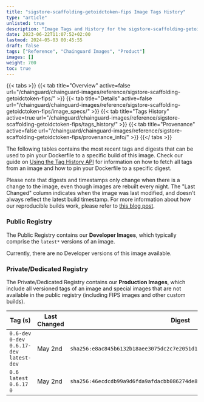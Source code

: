 ```yaml
---
title: "sigstore-scaffolding-getoidctoken-fips Image Tags History"
type: "article"
unlisted: true
description: "Image Tags and History for the sigstore-scaffolding-getoidctoken-fips Chainguard Image"
date: 2023-06-22T11:07:52+02:00
lastmod: 2024-05-03 00:45:55
draft: false
tags: ["Reference", "Chainguard Images", "Product"]
images: []
weight: 700
toc: true
---
```


{{< tabs >}}
{{< tab title="Overview" active=false url="/chainguard/chainguard-images/reference/sigstore-scaffolding-getoidctoken-fips/" >}}
{{< tab title="Details" active=false url="/chainguard/chainguard-images/reference/sigstore-scaffolding-getoidctoken-fips/image_specs/" >}}
{{< tab title="Tags History" active=true url="/chainguard/chainguard-images/reference/sigstore-scaffolding-getoidctoken-fips/tags_history/" >}}
{{< tab title="Provenance" active=false url="/chainguard/chainguard-images/reference/sigstore-scaffolding-getoidctoken-fips/provenance_info/" >}}
{{</ tabs >}}

The following tables contains the most recent tags and digests that can be used to pin your Dockerfile to a specific build of this image. Check our guide on [Using the Tag History API](/chainguard/chainguard-images/using-the-tag-history-api/) for information on how to fetch all tags from an image and how to pin your Dockerfile to a specific digest.

Please note that digests and timestamps only change when there is a change to the image, even though images are rebuilt every night. The "Last Changed" column indicates when the image was last modified, and doesn't always reflect the latest build timestamp. For more information about how our reproducible builds work, please refer to [this blog post](https://www.chainguard.dev/unchained/reproducing-chainguards-reproducible-image-builds).

### Public Registry
The Public Registry contains our **Developer Images**, which typically comprise the `latest*` versions of an image.

Currently, there are no Developer versions of this image available.

### Private/Dedicated Registry
The Private/Dedicated Registry contains our **Production Images**, which include all versioned tags of an image and special images that are not available in the public registry (including FIPS images and other custom builds).

| Tag (s)                                      | Last Changed | Digest                                                                    |
|----------------------------------------------|--------------|---------------------------------------------------------------------------|
|  `0.6-dev` `0-dev` `0.6.17-dev` `latest-dev` | May 2nd      | `sha256:e8ac845b6132b18aee3075dc2c7e2051d1d6f1ef3ccf4b1d89cefcac37348a60` |
|  `0.6` `latest` `0.6.17` `0`                 | May 2nd      | `sha256:46ecdcdb99a9d6fda9afdacbb086274de8ecc98d235c16cfa069fa471b7a632a` |

